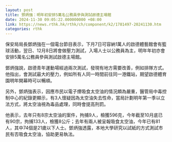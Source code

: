 ```yaml
---
layout: post
title: 鄧炳強：明年初安排5萬名公務員參與測試啟德主場館
date: 2024-11-30 09:05:22.000000000 +08:00
link: https://news.rthk.hk/rthk/ch/component/k2/1781497-20241130.htm
categories: rthk
---
```


保安局局長鄧炳強在一個電台節目表示，下月7日可容納1萬人的啟德體藝館會有籃球活動，翌日、12月8日將會做壓力測試，入場人士以公務員為主，明年年初亦會安排5萬名公務員參與測試啟德主場館。

鄧炳強說，啟德青年運動場經過兩次測試，發現有地方需要改善，例如排隊方式。他指出，會測試最大的壓力，例如所有人同一時間前往同一港鐵站，期望啟德體育園明年開幕時可以暢順。

另外，鄧炳強表示，因應市民以電子煙吸食太空油的情況頗為嚴重，醫管局中毒控制中心的紀錄更顯示，有3人懷疑因為太空油失去性命，當局計劃明年第一季以立法方式，將太空油視為毒品處理，同時會提高刑罰。

他表示，去年只有8宗太空油的案件，拘捕9人，檢獲596克，今年截至10月底已有90宗，拘捕133人，檢獲8公斤；去年有兩人被呈報吸食太空油，今年已有81人，其中74個是21歲以下人士。鄧炳強透露，本地大學研究以試紙的方式測試市民有否吸食太空油，協助更易執法。

